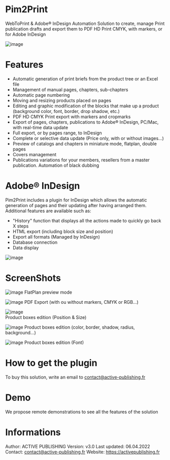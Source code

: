 # Pim2Print
WebToPrint & Adobe® InDesign Automation Solution to create, manage Print publication drafts and export them to PDF HD Print CMYK, with markers, or for Adobe InDesign

![image](https://user-images.githubusercontent.com/26277574/161496098-998f9121-3d52-4149-b811-f1f444d33cf2.png)

# Features
- Automatic generation of print briefs from the product tree or an Excel file
- Management of manual pages, chapters, sub-chapters
- Automatic page numbering
- Moving and resizing products placed on pages
- Editing and graphic modification of the blocks that make up a product (background color, font, border, drop shadow, etc.)
- PDF HD CMYK Print export with markers and cropmarks
- Export of pages, chapters, publications to Adobe® InDesign, PC/Mac, with real-time data update
- Full export, or by pages range, to InDesign
- Complete or selective data update (Price only, with or without images...)
- Preview of catalogs and chapters in miniature mode, flatplan, double pages
- Covers management
- Publications variations for your members, resellers from a master publication. Automation of black dubbing

# Adobe® InDesign
Pim2Print includes a plugin for InDesign which allows the automatic generation of pages and their updating after having arranged them.
Additional features are available such as:
- "History" function that displays all the actions made to quickly go back X steps
- HTML export (including block size and position)
- Export all formats (Managed by InDesign)
- Database connection
- Data display

![image](https://user-images.githubusercontent.com/26277574/161521236-71b35650-9335-4d36-a2f4-902e0d1dc519.png)

# ScreenShots
![image](https://user-images.githubusercontent.com/26277574/161522160-6e1baf6d-892d-401d-a008-a82e29f0714c.png)
FlatPlan preview mode

![image](https://user-images.githubusercontent.com/26277574/161523675-706dae80-f6a5-4634-9ec0-912ba9978476.png)
PDF Export (with ou without markers, CMYK or RGB...)

![image](https://user-images.githubusercontent.com/26277574/161524004-295ebbba-ad4d-42e2-93ed-9151bc2a0ebd.png)
<br/>Product boxes edition (Position & Size)

![image](https://user-images.githubusercontent.com/26277574/161524459-4165ced3-b15a-41bf-a2d0-5cf0223bd7c5.png)
Product boxes edition (color, border, shadow, radius, background...)

![image](https://user-images.githubusercontent.com/26277574/161524779-5538b25f-d0a5-46ec-b613-84383083cb85.png)
Product boxes edition (Font)

# How to get the plugin
To buy this solution, write an email to contact@active-publishing.fr

# Demo
We propose remote demonstrations to see all the features of the solution

# Informations
Author: ACTIVE PUBLISHING
Version: v3.0
Last updated: 06.04.2022
Contact: contact@active-publishing.fr
Website: https://activepublishing.fr
